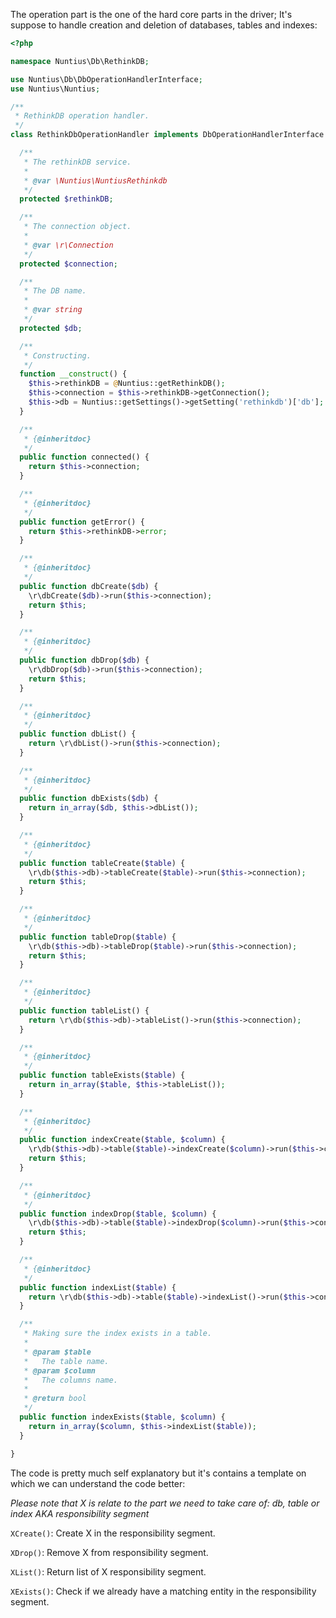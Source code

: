The operation part is the one of the hard core parts in the driver; It's suppose
to handle creation and deletion of databases, tables and indexes:

```php
<?php

namespace Nuntius\Db\RethinkDB;

use Nuntius\Db\DbOperationHandlerInterface;
use Nuntius\Nuntius;

/**
 * RethinkDB operation handler.
 */
class RethinkDbOperationHandler implements DbOperationHandlerInterface {

  /**
   * The rethinkDB service.
   *
   * @var \Nuntius\NuntiusRethinkdb
   */
  protected $rethinkDB;

  /**
   * The connection object.
   *
   * @var \r\Connection
   */
  protected $connection;

  /**
   * The DB name.
   *
   * @var string
   */
  protected $db;

  /**
   * Constructing.
   */
  function __construct() {
    $this->rethinkDB = @Nuntius::getRethinkDB();
    $this->connection = $this->rethinkDB->getConnection();
    $this->db = Nuntius::getSettings()->getSetting('rethinkdb')['db'];
  }

  /**
   * {@inheritdoc}
   */
  public function connected() {
    return $this->connection;
  }

  /**
   * {@inheritdoc}
   */
  public function getError() {
    return $this->rethinkDB->error;
  }

  /**
   * {@inheritdoc}
   */
  public function dbCreate($db) {
    \r\dbCreate($db)->run($this->connection);
    return $this;
  }

  /**
   * {@inheritdoc}
   */
  public function dbDrop($db) {
    \r\dbDrop($db)->run($this->connection);
    return $this;
  }

  /**
   * {@inheritdoc}
   */
  public function dbList() {
    return \r\dbList()->run($this->connection);
  }

  /**
   * {@inheritdoc}
   */
  public function dbExists($db) {
    return in_array($db, $this->dbList());
  }

  /**
   * {@inheritdoc}
   */
  public function tableCreate($table) {
    \r\db($this->db)->tableCreate($table)->run($this->connection);
    return $this;
  }

  /**
   * {@inheritdoc}
   */
  public function tableDrop($table) {
    \r\db($this->db)->tableDrop($table)->run($this->connection);
    return $this;
  }

  /**
   * {@inheritdoc}
   */
  public function tableList() {
    return \r\db($this->db)->tableList()->run($this->connection);
  }

  /**
   * {@inheritdoc}
   */
  public function tableExists($table) {
    return in_array($table, $this->tableList());
  }

  /**
   * {@inheritdoc}
   */
  public function indexCreate($table, $column) {
    \r\db($this->db)->table($table)->indexCreate($column)->run($this->connection);
    return $this;
  }

  /**
   * {@inheritdoc}
   */
  public function indexDrop($table, $column) {
    \r\db($this->db)->table($table)->indexDrop($column)->run($this->connection);
    return $this;
  }

  /**
   * {@inheritdoc}
   */
  public function indexList($table) {
    return \r\db($this->db)->table($table)->indexList()->run($this->connection);
  }

  /**
   * Making sure the index exists in a table.
   *
   * @param $table
   *   The table name.
   * @param $column
   *   The columns name.
   *
   * @return bool
   */
  public function indexExists($table, $column) {
    return in_array($column, $this->indexList($table));
  }

}

```

The code is pretty much self explanatory but it's contains a template on which
we can understand the code better:

*Please note that X is relate to the part we need to take care of: db, table or
index AKA responsibility segment*

`XCreate()`: Create X in the responsibility segment.

`XDrop()`: Remove X from responsibility segment.

`XList()`: Return list of X responsibility segment.

`XExists()`: Check if we already have a matching entity in the responsibility 
segment.
